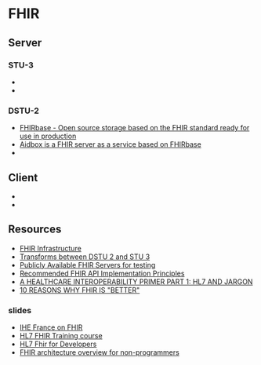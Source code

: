# FHIR

## Server
### STU-3
- []()
- []()

### DSTU-2
- [FHIRbase - Open source storage based on the FHIR standard ready for use in production](http://fhirbase.github.io/index.html)
- [Aidbox is a FHIR server as a service based on FHIRbase](https://aidbox.io/docs/Features.html)
- []()

## Client
- []()
- []()

## Resources

- [FHIR Infrastructure](http://wiki.hl7.org/index.php?title=FHIR_Infrastructure)
- [Transforms between DSTU 2 and STU 3](https://hl7.org/fhir/r2maps.html)
- [Publicly Available FHIR Servers for testing](http://wiki.hl7.org/index.php?title=Publicly_Available_FHIR_Servers_for_testing)
- [Recommended FHIR API Implementation Principles](https://datica.com/academy/recommended-fhir-api-implementation-principles/)
- [A HEALTHCARE INTEROPERABILITY PRIMER PART 1: HL7 AND JARGON](https://www.redoxengine.com/library/healthcare-interoperability-primer-hl7)
- [10 REASONS WHY FHIR IS "BETTER"](https://www.redoxengine.com/library/fhir-better)

### slides
- [IHE France on FHIR](https://www.slideshare.net/ewoutkramer/ihe-france-morning)
- [HL7 FHIR Training course](https://www.slideshare.net/ewoutkramer/afternoon-32654292)
- [HL7 Fhir for Developers](https://www.slideshare.net/ewoutkramer/hl7-fhir-for-developers)
- [FHIR architecture overview for non-programmers](https://www.slideshare.net/DevDays2014/fhir-architecture-overview-for-nonprogrammers-ren-spronk)
